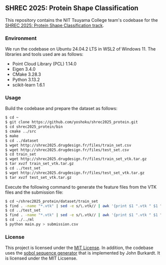 ## SHREC 2025: Protein Shape Classification

This repository contains the NIT Tsuyama College team's codebase for
the [SHREC 2025: Protein Shape Classification track](http://shrec2025.drugdesign.fr/).

### Environment

We run the codebase on Ubuntu 24.04.2 LTS in WSL2 of Windows 11.
The libraries and tools used are as follows:

- Point Cloud Library (PCL) 1.14.0
- Eigen 3.4.0
- CMake 3.28.3
- Python 3.13.2
- scikit-learn 1.6.1

### Usage

Build the codebase and prepare the dataset as follows:

```bash
$ cd ~
$ git clone https://github.com/yoshoku/shrec2025_protein.git
$ cd shrec2025_protein/bin
$ cmake ../src
$ make
$ cd ../dataset
$ wget http://shrec2025.drugdesign.fr/files/train_set.csv
$ wget http://shrec2025.drugdesign.fr/files/test_set.csv
$ cd train_set
$ wget http://shrec2025.drugdesign.fr/files/train_set_vtk.tar.gz
$ tar xvzf train_set_vtk.tar.gz
$ cd ../test_set
$ wget http://shrec2025.drugdesign.fr/files/test_set_vtk.tar.gz
$ tar xvzf test_set_vtk.tar.gz
```

Execute the following command to generate the feature files from the VTK files and the submission file:

```bash
$ cd ~/shrec2025_protein/dataset/train_set
$ find . -name "*.vtk" | sed -e s/\.vtk// | awk '{print $1 ".vtk " $1 ".dat"}' | xargs -t -n 2 ../../bin/vtk2feat.bin
$ cd ../test_set
$ find . -name "*.vtk" | sed -e s/\.vtk// | awk '{print $1 ".vtk " $1 ".dat"}' | xargs -t -n 2 ../../bin/vtk2feat.bin
$ cd ../../ml
$ python main.py > submission.csv
```

### License

This project is licensed under the [MIT License](https://github.com/yoshoku/shrec2025_protein/blob/main/LICENSE.txt).
In addition, the codebase uses the [sobol sequence generator](https://people.sc.fsu.edu/~jburkardt/cpp_src/sobol/sobol.html) that is implemented by John Burkardt.
It is licensed under the MIT Licsense.
